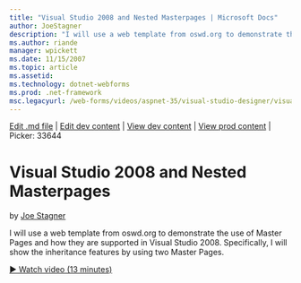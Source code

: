 ```yaml
---
title: "Visual Studio 2008 and Nested Masterpages | Microsoft Docs"
author: JoeStagner
description: "I will use a web template from oswd.org to demonstrate the use of Master Pages and how they are supported in Visual Studio 2008. Specifically, I will show th..."
ms.author: riande
manager: wpickett
ms.date: 11/15/2007
ms.topic: article
ms.assetid: 
ms.technology: dotnet-webforms
ms.prod: .net-framework
msc.legacyurl: /web-forms/videos/aspnet-35/visual-studio-designer/visual-studio-2008-and-nested-masterpages
---
```

[Edit .md file](C:\Projects\msc\dev\Msc.Www\Web.ASP\App_Data\github\web-forms\videos\aspnet-35\visual-studio-designer\visual-studio-2008-and-nested-masterpages.md) | [Edit dev content](http://www.aspdev.net/umbraco#/content/content/edit/26621) | [View dev content](http://docs.aspdev.net/tutorials/web-forms/videos/aspnet-35/visual-studio-designer/visual-studio-2008-and-nested-masterpages.html) | [View prod content](http://www.asp.net/web-forms/videos/aspnet-35/visual-studio-designer/visual-studio-2008-and-nested-masterpages) | Picker: 33644

Visual Studio 2008 and Nested Masterpages
====================
by [Joe Stagner](https://github.com/JoeStagner)

I will use a web template from oswd.org to demonstrate the use of Master Pages and how they are supported in Visual Studio 2008. Specifically, I will show the inheritance features by using two Master Pages.

[&#9654; Watch video (13 minutes)](https://channel9.msdn.com/Blogs/ASP-NET-Site-Videos/visual-studio-2008-and-nested-masterpages)